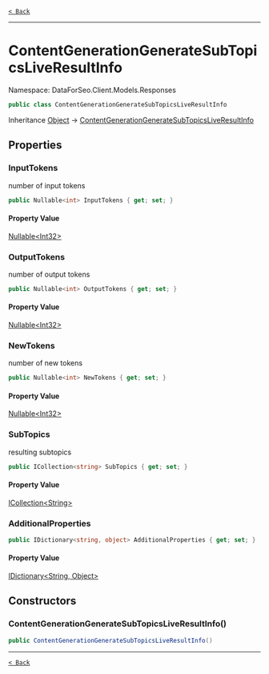 [`< Back`](./)

---

# ContentGenerationGenerateSubTopicsLiveResultInfo

Namespace: DataForSeo.Client.Models.Responses

```csharp
public class ContentGenerationGenerateSubTopicsLiveResultInfo
```

Inheritance [Object](https://docs.microsoft.com/en-us/dotnet/api/system.object) → [ContentGenerationGenerateSubTopicsLiveResultInfo](./dataforseo.client.models.responses.contentgenerationgeneratesubtopicsliveresultinfo)

## Properties

### **InputTokens**

number of input tokens

```csharp
public Nullable<int> InputTokens { get; set; }
```

#### Property Value

[Nullable&lt;Int32&gt;](https://docs.microsoft.com/en-us/dotnet/api/system.nullable-1)<br>

### **OutputTokens**

number of output tokens

```csharp
public Nullable<int> OutputTokens { get; set; }
```

#### Property Value

[Nullable&lt;Int32&gt;](https://docs.microsoft.com/en-us/dotnet/api/system.nullable-1)<br>

### **NewTokens**

number of new tokens

```csharp
public Nullable<int> NewTokens { get; set; }
```

#### Property Value

[Nullable&lt;Int32&gt;](https://docs.microsoft.com/en-us/dotnet/api/system.nullable-1)<br>

### **SubTopics**

resulting subtopics

```csharp
public ICollection<string> SubTopics { get; set; }
```

#### Property Value

[ICollection&lt;String&gt;](https://docs.microsoft.com/en-us/dotnet/api/system.collections.generic.icollection-1)<br>

### **AdditionalProperties**

```csharp
public IDictionary<string, object> AdditionalProperties { get; set; }
```

#### Property Value

[IDictionary&lt;String, Object&gt;](https://docs.microsoft.com/en-us/dotnet/api/system.collections.generic.idictionary-2)<br>

## Constructors

### **ContentGenerationGenerateSubTopicsLiveResultInfo()**

```csharp
public ContentGenerationGenerateSubTopicsLiveResultInfo()
```

---

[`< Back`](./)
